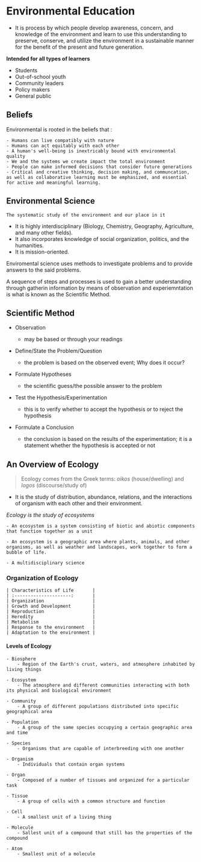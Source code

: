 # Environmental Education

- It is process by which people develop awareness, concern, and knowledge of the environment and learn to use this understanding to preserve, conserve, and utilize the environment in a sustainable manner for the benefit of the present and future generation.

**Intended for all types of learners**
- Students
- Out-of-school youth
- Community leaders
- Policy makers
- General public

## Beliefs

Environmental is rooted in the beliefs that :

    - Humans can live compatibly with nature
    - Humans can act equitably with each other
    - A human's well-being is inextricably bound with environmental quality
    - We and the systems we create impact the total environment
    - People can make informed decisions that consider future generations
    - Critical and creative thinking, decision making, and communcation, as well as collaborative learning must be emphasized, and essential for active and meaningful learning.


## Environmental Science

`The systematic study of the environment and our place in it`

- It is highly interdisciplinary (Biology, Chemistry, Geography, Agriculture, and many other fields).
- It also incorporates knowledge of social organization, politics, and the humanities.
- It is mission-oriented.

Enviromental science uses methods to investigate problems and to provide answers to the said problems.

A sequence of steps and processes is used to gain a better understanding through gatherin information by means of observation and experiemntation is what is known as the Scientific Method.


## Scientific Method

- Observation
    - may be based or through your readings

- Define/State the Problem/Question
    - the problem is based on the observed event; Why does it occur?

- Formulate Hypotheses
    - the scientific guess/the possible answer to the problem

- Test the Hypothesis/Experimentation
    - this is to verify whether to accept the hypothesis or to reject the hypothesis

- Formulate a Conclusion
    - the conclusion is based on the results of the experimentation; it is a statement whether the hypothesis is accepted or not


## An Overview of Ecology

> Ecology comes from the Greek terms: *oikos* (house/dwelling) and *logos* (discourse/study of)

- It is the study of distribution, abundance, relations, and the interactions of organism with each other and their environment.

*Ecology is the study of ecosystems*

    - An ecosystem is a system consisting of biotic and abiotic components that function together as a unit

    - An ecosystem is a geographic area where plants, animals, and other organisms, as well as weather and landscapes, work together to form a bubble of life.

    - A multidisciplinary science

### Organization of Ecology

    | Characteristics of Life       |
    | :---------------------:       |
    | Organization                  |
    | Growth and Development        |
    | Reproduction                  |
    | Heredity                      |
    | Metabolism                    |
    | Response to the environment   |
    | Adaptation to the environment |

#### Levels of Ecology

    - Biosphere
        - Region of the Earth's crust, waters, and atmosphere inhabited by living things
    
    - Ecosystem
        - The atmosphere and different communities interacting with both its physical and biological environment

    - Community
        - A group of different populations distributed into specific geographical area

    - Population
        - A group of the same species occupying a certain geographic area and time

    - Species
        - Organisms that are capable of interbreeding with one another

    - Organism
        - Individuals that contain organ systems
    
    - Organ
        - Composed of a number of tissues and organized for a particular task
    
    - Tissue
        - A group of cells with a common structure and function

    - Cell
        - A smallest unit of a living thing

    - Molecule
        - Sallest unit of a compound that still has the properties of the compound

    - Atom
        - Smallest unit of a molecule

